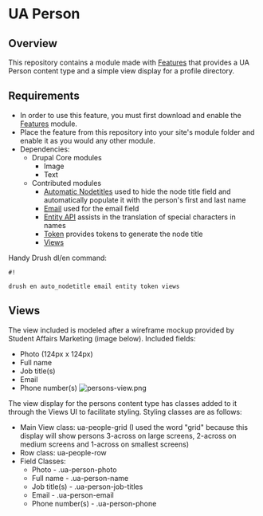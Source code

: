# UA Person #

## Overview ##
This repository contains a module made with [Features](https://www.drupal.org/project/features) that provides a UA Person content type and a simple view display for a profile directory.

## Requirements ##
- In order to use this feature, you must first download and enable the [Features](https://www.drupal.org/project/features) module. 
- Place the feature from this repository into your site's module folder and enable it as you would any other module.
- Dependencies:
  - Drupal Core modules
    - Image
    - Text
  - Contributed modules
    - [Automatic Nodetitles](https://www.drupal.org/project/auto_nodetitle) used to hide the node title field and automatically populate it with the person's first and last name
    - [Email](https://www.drupal.org/project/email) used for the email field
    - [Entity API](https://www.drupal.org/project/entity) assists in the translation of special characters in names
    - [Token](https://www.drupal.org/project/token) provides tokens to generate the node title
    - [Views](https://www.drupal.org/project/views)

Handy Drush dl/en command:

```
#!

drush en auto_nodetitle email entity token views
```
## Views ##
The view included is modeled after a wireframe mockup provided by Student Affairs Marketing (image below).
Included fields:
* Photo (124px x 124px)
* Full name
* Job title(s)
* Email
* Phone number(s)
![persons-view.png](https://bitbucket.org/repo/qyrqzr/images/288845954-persons-view.png)

The view display for the persons content type has classes added to it through the Views UI to facilitate styling.
Styling classes are as follows:
* Main View class: ua-people-grid (I used the word "grid" because this display will show persons 3-across on large screens, 2-across on medium screens and 1-across on smallest screens)
* Row class: ua-people-row
* Field Classes:
  * Photo - .ua-person-photo
  * Full name - .ua-person-name
  * Job title(s) - .ua-person-job-titles
  * Email - .ua-person-email
  * Phone number(s) - .ua-person-phone